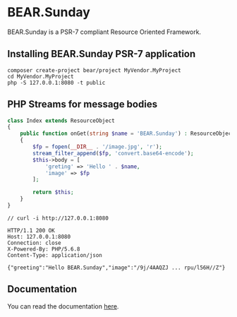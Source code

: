 # BEAR.Sunday

BEAR.Sunday is a PSR-7 compliant Resource Oriented Framework. 

## Installing BEAR.Sunday PSR-7 application

```
composer create-project bear/project MyVendor.MyProject
cd MyVendor.MyProject
php -S 127.0.0.1:8080 -t public
```

## PHP Streams for message bodies

```php
class Index extends ResourceObject
{
    public function onGet(string $name = 'BEAR.Sunday') : ResourceObject
    {
        $fp = fopen(__DIR__ . '/image.jpg', 'r');
        stream_filter_append($fp, 'convert.base64-encode');
        $this->body = [
            'greting' => 'Hello ' . $name,
            'image' => $fp
        ];

        return $this;
    }
}
```

```
// curl -i http://127.0.0.1:8080

HTTP/1.1 200 OK
Host: 127.0.0.1:8080
Connection: close
X-Powered-By: PHP/5.6.8
Content-Type: application/json

{"greeting":"Hello BEAR.Sunday","image":"/9j/4AAQZJ ... rpu/l56H//Z"}
```
## Documentation

You can read the documentation [here](http://bearsunday.github.io/).
